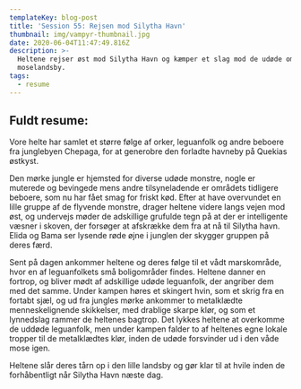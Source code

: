 ```yaml
---
templateKey: blog-post
title: 'Session 55: Rejsen mod Silytha Havn'
thumbnail: img/vampyr-thumbnail.jpg
date: 2020-06-04T11:47:49.816Z
description: >-
  Heltene rejser øst mod Silytha Havn og kæmper et slag mod de udøde om en
  moselandsby.
tags:
  - resume
---
```

## Fuldt resume:
Vore helte har samlet et større følge af orker, leguanfolk og andre beboere fra junglebyen Chepaga, for at generobre den forladte havneby på Quekias østkyst.

Den mørke jungle er hjemsted for diverse udøde monstre, nogle er muterede og bevingede mens andre tilsyneladende er områdets tidligere beboere, som nu har fået smag for friskt kød. Efter at have overvundet en lille gruppe af de flyvende monstre, drager heltene videre langs vejen mod øst, og undervejs møder de adskillige grufulde tegn på at der er intelligente væsner i skoven, der forsøger at afskrække dem fra at nå til Silytha havn. Elida og Bama ser lysende røde øjne i junglen der skygger gruppen på deres færd.

Sent på dagen ankommer heltene og deres følge til et vådt marskområde, hvor en af leguanfolkets små boligområder findes. Heltene danner en fortrop, og bliver mødt af adskillige udøde leguanfolk, der angriber dem med det samme. Under kampen høres et skingert hvin, som et skrig fra en fortabt sjæl, og ud fra jungles mørke ankommer to metalklædte menneskelignende skikkelser, med drablige skarpe klør, og som et lynnedslag rammer de heltenes bagtrop. Det lykkes heltene at overkomme de uddøde leguanfolk, men under kampen falder to af heltenes egne lokale tropper til de metalklædtes klør, inden de udøde forsvinder ud i den våde mose igen.

Heltene slår deres tårn op i den lille landsby og gør klar til at hvile inden de forhåbentligt når Silytha Havn næste dag.
